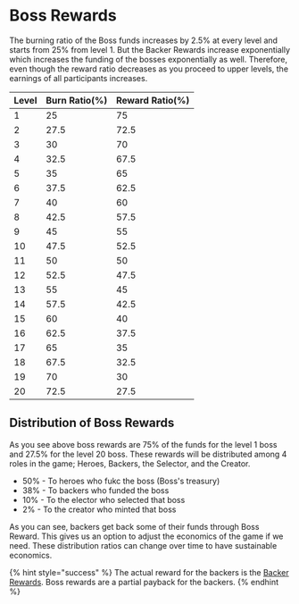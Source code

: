 # Boss Rewards

The burning ratio of the Boss funds increases by 2.5% at every level and starts from 25% from level 1. But the Backer Rewards increase exponentially which increases the funding of the bosses exponentially as well. Therefore, even though the reward ratio decreases as you proceed to upper levels, the earnings of all participants increases.

<table><thead><tr><th data-type="number">Level</th><th>Burn Ratio(%)</th><th>Reward Ratio(%)</th></tr></thead><tbody><tr><td>1</td><td>25</td><td>75</td></tr><tr><td>2</td><td>27.5</td><td>72.5</td></tr><tr><td>3</td><td>30</td><td>70</td></tr><tr><td>4</td><td>32.5</td><td>67.5</td></tr><tr><td>5</td><td>35</td><td>65</td></tr><tr><td>6</td><td>37.5</td><td>62.5</td></tr><tr><td>7</td><td>40</td><td>60</td></tr><tr><td>8</td><td>42.5</td><td>57.5</td></tr><tr><td>9</td><td>45</td><td>55</td></tr><tr><td>10</td><td>47.5</td><td>52.5</td></tr><tr><td>11</td><td>50</td><td>50</td></tr><tr><td>12</td><td>52.5</td><td>47.5</td></tr><tr><td>13</td><td>55</td><td>45</td></tr><tr><td>14</td><td>57.5</td><td>42.5</td></tr><tr><td>15</td><td>60</td><td>40</td></tr><tr><td>16</td><td>62.5</td><td>37.5</td></tr><tr><td>17</td><td>65</td><td>35</td></tr><tr><td>18</td><td>67.5</td><td>32.5</td></tr><tr><td>19</td><td>70</td><td>30</td></tr><tr><td>20</td><td>72.5</td><td>27.5</td></tr></tbody></table>

## Distribution of Boss Rewards

As you see above boss rewards are 75% of the funds for the level 1 boss and 27.5% for the level 20 boss. These rewards will be distributed among 4 roles in the game; Heroes, Backers, the Selector, and the Creator.

* 50% - To heroes who fukc the boss (Boss's treasury)
* 38% - To backers who funded the boss&#x20;
* 10% - To the elector who selected that boss
* 2% - To the creator who minted that boss

As you can see, backers get back some of their funds through Boss Reward. This gives us an option to adjust the economics of the game if we need. These distribution ratios can change over time to have sustainable economics.&#x20;

{% hint style="success" %}
The actual reward for the backers is the [Backer Rewards](backer-rewards.md). Boss rewards are a partial payback for the backers.
{% endhint %}
